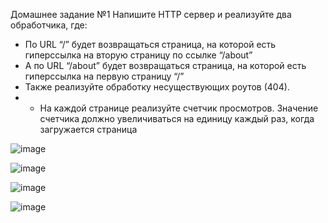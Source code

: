 Домашнее задание №1
Напишите HTTP сервер и реализуйте два обработчика, где:
- По URL “/” будет возвращаться страница, на которой есть гиперссылка на
вторую страницу по ссылке “/about”
- А по URL “/about” будет возвращаться страница, на которой есть гиперссылка
на первую страницу “/”
- Также реализуйте обработку несуществующих роутов (404).
- * На каждой странице реализуйте счетчик просмотров. Значение счетчика
должно увеличиваться на единицу каждый раз, когда загружается страница

![image](https://github.com/user-attachments/assets/637164fb-b5db-403f-ba3d-e4280c832df7)

![image](https://github.com/user-attachments/assets/5981bbb6-ecec-4cf3-90e4-517dc38dc8fc)

![image](https://github.com/user-attachments/assets/849c6a6e-f4fc-4713-8e7f-63566bc8d3d2)

![image](https://github.com/user-attachments/assets/0d2ade92-9359-437e-9311-3ab0c5598cfa)

